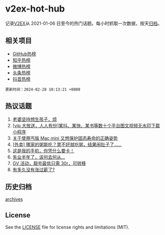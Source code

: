 # v2ex-hot-hub

 记录[V2EX](https://www.v2ex.com/)从 2021-01-06 日至今的热门话题。每小时抓取一次数据，按天[归档](archives)。
 
 ## 相关项目

- [GitHub热榜](https://github.com/it985/github-hot-hub)
- [知乎热榜](https://github.com/it985/zhihu-hot-hub)
- [微博热榜](https://github.com/it985/weibo-hot-hub)
- [头条热榜](https://github.com/it985/toutiao-hot-hub)
- [抖音热榜](https://github.com/it985/douyin-hot-hub)


 `更新时间：2024-02-28 10:13:21 +0800`

## 热议话题

1. [老婆坚持想生孩子，烦](https://www.v2ex.com/t/1018729)
1. [[vip 大放送，人人有份]某抖、某快、某书等数十个平台图文视频无水印下载小程序](https://www.v2ex.com/t/1018735)
1. [关于使用丐版 Mac mini 又想保护固态寿命的正确姿势](https://www.v2ex.com/t/1018752)
1. [[外卖] 哪家的粥能吃？胃不好就吃粥，结果闹肚子了……](https://www.v2ex.com/t/1018755)
1. [这是我的手机，你凭什么要卡！](https://www.v2ex.com/t/1018871)
1. [失业半年了，该何去何从...](https://www.v2ex.com/t/1018782)
1. [GV 活动，靓号最低只需 30r，可转移](https://www.v2ex.com/t/1018736)
1. [有多久没有涨过薪了?](https://www.v2ex.com/t/1018751)

## 历史归档

[archives](archives)

## License

See the [LICENSE](LICENSE) file for license rights and limitations (MIT).
